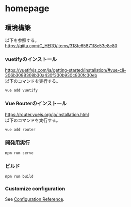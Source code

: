 # homepage

## 環境構築
以下を参照する。<br>
https://qiita.com/C_HERO/items/318fe65871f8e53e8c80
### vuetifyのインストール
https://vuetifyjs.com/ja/getting-started/installation/#vue-cli-306b3088308b30a430f330b930c830fc30eb
<br>以下のコマンドを実行する。
```
vue add vuetify
```
### Vue Routerのインストール
https://router.vuejs.org/ja/installation.html
<br>以下のコマンドを実行する。
```
vue add router
```

### 開発用実行
```
npm run serve
```

### ビルド
```
npm run build
```

### Customize configuration
See [Configuration Reference](https://cli.vuejs.org/config/).
